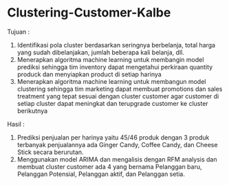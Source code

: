 # Clustering-Customer-Kalbe
Tujuan :
1. Identifikasi pola cluster berdasarkan seringnya berbelanja, total harga yang sudah dibelanjakan, jumlah beberapa kali belanja, dll. 
2. Menerapkan algoritma machine learning untuk membangin model prediksi sehingga tim inventory dapat mengetahui perkiraan quantity produck dan menyiapkan product di setiap harinya
3. Menerapkan algoritma machine learning untuk membangun model clustering sehingga tim marketing dapat membuat promotions dan sales treatment yang tepat sesuai dengan cluster customer agar customer di setiap cluster dapat meningkat dan terupgrade customer ke cluster berikutnya

Hasil :
1. Prediksi penjualan per harinya yaitu 45/46 produk dengan 3 produk terbanyak penjualannya ada Ginger Candy, Coffee Candy, dan Cheese Stick secara berurutan.
2. Menggunakan model ARIMA dan mengalisis dengan RFM analysis dan membuat cluster customer ada 4 yang bernama Pelanggan baru, Pelanggan Potensial, Pelanggan aktif, dan Pelanggan setia.
